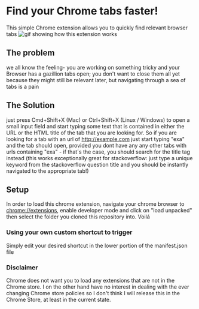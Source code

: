 # Find your Chrome tabs faster!
This simple Chrome extension allows you to quickly find relevant browser tabs
![gif showing how this extension works](findTab.gif)

## The problem
we all know the feeling- you are working on something tricky and your Browser has a gazillion tabs open; you don't want to close them all yet because they might still be relevant later, but navigating through a sea of tabs is a pain

## The Solution
just press Cmd+Shift+X (Mac) or Ctrl+Shift+X (Linux / Windows) to open a small input field and start typing some text that is contained in either the URL or the HTML title of the tab that you are looking for.
So if you are looking for a tab with an url of http://example.com just start typing "exa" and the tab should open, provided you dont have any any other tabs with urls containing "exa" - if that´s the case, you should search for the title tag instead (this works exceptionally great for stackoverflow: just type a unique keyword from the stackoverflow question title and you should be instantly navigated to the appropriate tab!)

## Setup 
In order to load this chrome extension, navigate your chrome browser to [chrome://extensions](chrome://extensions), enable developer mode and click on "load unpacked" then select the folder you cloned this repository into. Voilá

### Using your own custom shortcut to trigger 
Simply edit your desired shortcut in the lower portion of the manifest.json file

### Disclaimer
Chrome does not want you to load any extensions that are not in the Chrome store.
I on the other hand have no interest in dealing with the ever changing Chrome store policies so I don't think I will release this in the Chrome Store, at least in the current state. 
